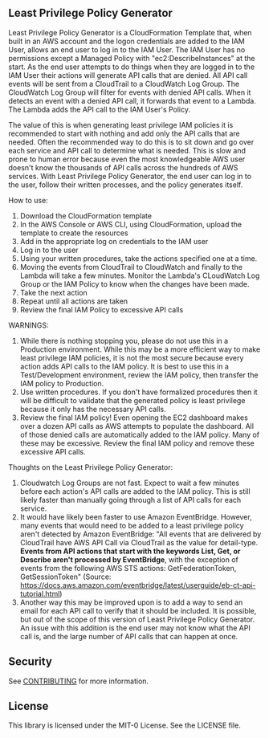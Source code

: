 ## Least Privilege Policy Generator

Least Privilege Policy Generator is a CloudFormation Template that, when built in an AWS account and the logon credentials are added to the IAM User, allows an end user to log in to the IAM User. The IAM User has no permissions except a Managed Policy with "ec2:DescribeInstances" at the start. As the end user attempts to do things when they are logged in to the IAM User their actions will generate API calls that are denied. All API call events will be sent from a CloudTrail to a CloudWatch Log Group. The CloudWatch Log Group will filter for events with denied API calls. When it detects an event with a denied API call, it forwards that event to a Lambda. The Lambda adds the API call to the IAM User's Policy.

The value of this is when generating least privilege IAM policies it is recommended to start with nothing and add only the API calls that are needed. Often the recommended way to do this is to sit down and go over each service and API call to determine what is needed. This is slow and prone to human error because even the most knowledgeable AWS user doesn't know the thousands of API calls across the hundreds of AWS services. With Least Privilege Policy Generator, the end user can log in to the user, follow their written processes, and the policy generates itself.

How to use:
1. Download the CloudFormation template
2. In the AWS Console or AWS CLI, using CloudFormation, upload the template to create the resources
3. Add in the appropriate log on credentials to the IAM user
4. Log in to the user
5. Using your written procedures, take the actions specified one at a time.
6. Moving the events from CloudTrail to CloudWatch and finally to the Lambda will take a few minutes. Monitor the Lambda's CLoudWatch Log Group or the IAM Policy to know when the changes have been made.
7. Take the next action
8. Repeat until all actions are taken
9. Review the final IAM Policy to excessive API calls

WARNINGS:
1. While there is nothing stopping you, please do not use this in a Production environment. While this may be a more efficient way to make least privilege IAM policies, it is not the most secure because every action adds API calls to the IAM policy. It is best to use this in a Test/Development environment, review the IAM policy, then transfer the IAM policy to Production.
2. Use written procedures. If you don't have formalized procedures then it will be difficult to validate that the generated policy is least privilege because it only has the necessary API calls.
3. Review the final IAM policy! Even opening the EC2 dashboard makes over a dozen API calls as AWS attempts to populate the dashboard. All of those denied calls are automatically added to the IAM policy. Many of these may be excessive. Review the final IAM policy and remove these excessive API calls.

Thoughts on the Least Privilege Policy Generator:
1. Cloudwatch Log Groups are not fast. Expect to wait a few minutes before each action's API calls are added to the IAM policy. This is still likely faster than manually going through a list of API calls for each service.
2. It would have likely been faster to use Amazon EventBridge. However, many events that would need to be added to a least privilege policy aren't detected by Amazon EventBridge: "All events that are delivered by CloudTrail have AWS API Call via CloudTrail as the value for detail-type. **Events from API actions that start with the keywords List, Get, or Describe aren't processed by EventBridge**, with the exception of events from the following AWS STS actions: GetFederationToken, GetSessionToken" (Source: https://docs.aws.amazon.com/eventbridge/latest/userguide/eb-ct-api-tutorial.html)
3. Another way this may be improved upon is to add a way to send an email for each API call to verify that it should be included. It is possible, but out of the scope of this version of Least Privilege Policy Generator. An issue with this addition is the end user may not know what the API call is, and the large number of API calls that can happen at once.

## Security

See [CONTRIBUTING](CONTRIBUTING.md#security-issue-notifications) for more information.

## License

This library is licensed under the MIT-0 License. See the LICENSE file.

